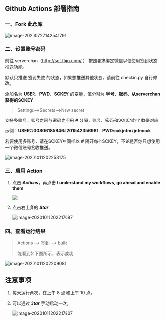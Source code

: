 

## Github Actions 部署指南

### 一、Fork 此仓库
![image-20200727142541791](https://i.loli.net/2020/07/27/jK5H8FLvt7aBeYX.png)



### 二、设置账号密码
前往 serverchan（http://sct.ftqq.com/ ） 按照要求绑定微信以便使用签到状态推送功能。

默认只推送 签到失败 的状态，如果想推送其他状态，请前往 checkin.py 自行修改。

添加名为 **USER**、**PWD**、**SCKEY** 的变量，值分别为 **学号**、**密码**、**从serverchan获得的SCKEY**

> Settings-->Secrets-->New secret

支持多账号，账号之间与密码之间用 ***#*** 分隔，账号、密码和SCKEY的个数要对应

示例：**USER:200806185946#201542356981**，**PWD:cxkjntm#jntmcxk**

若要使用多账号，请在SCKEY中同样以 **#** 隔开每个SCKEY，不论是否你只想使用一个微信账号接收推送。

![image-20201011202253175](https://i.loli.net/2020/10/11/g9ptbAYzEeQOKF5.png)

### 三、启用 Action
1. 点击 ***Actions***，再点击 **I understand my workflows, go ahead and enable them**

   ![](https://i.loli.net/2020/07/27/pyQmdMHrOIz4x2f.png)

2. 点击右上角的 ***Star***

   ![image-20201011202217087](https://i.loli.net/2020/07/27/3cXnHYIbOxfQDZh.png)

### 四、查看运行结果
> Actions --> 签到 --> build
>
> 能看到如下图所示，表示成功

![image-20201011202209081](https://i.loli.net/2020/10/11/pb5HyziBFCRt93c.png)


## 注意事项

1. 每天运行两次，在上午 8 点 和上午 10 点。

2. 可以通过 ***Star*** 手动启动一次。

   ![image-20201011202217807](https://i.loli.net/2020/07/27/87oQeLJOlZvU3Ep.png)
